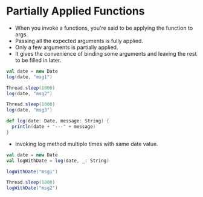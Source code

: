 # Partially Applied Functions

- When you invoke a functions, you're said to be applying the function to args.
- Passing all the expected arguments is fully applied.
- Only a few arguments is partially applied.
- It gives the convenience of binding some arguments and leaving the rest to be
  filled in later.



```scala
val date = new Date
log(date, "msg1")

Thread.sleep(1000)
log(date, "msg2")

Thread.sleep(1000)
log(date, "msg3")

def log(date: Date, message: String) {
  println(date + "---" + message)
}
```

- Invoking log method multiple times with same date value.

```scala
val date = new Date
val logWithDate = log(date, _: String)

logWithDate("msg1")

Thread.sleep(1000)
logWithDate("msg2")
```
